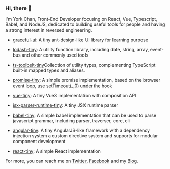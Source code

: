 ### Hi, there 👋

I'm York Chan, Front-End Developer focusing on React, Vue, Typescript, Babel, and NodeJS, dedicated to building useful tools for people and having a strong interest in reversed engineering.

- [graceful-ui](https://chenxiaoyao.cn/graceful-ui/?path=/docs/%E7%BB%BC%E8%BF%B0-%E4%BB%8B%E7%BB%8D--page): A tiny ant-design-like UI library for learning purpose

- [lodash-tiny](https://github.com/chenxiaoyao6228/js-rocks/blob/master/packages/lodash-tiny): A utility function library, including date, string, array, event-bus and other commonly used tools

- [ts-toolbelt-tiny](https://github.com/chenxiaoyao6228/js-rocks/blob/main/packages/ts-toolbelt-tiny)Collection of utility types, complementing TypeScript built-in mapped types and aliases.

- [promise-tiny](https://github.com/chenxiaoyao6228/js-rocks/blob/master/packages/promise-tiny): A simple promise implementation, based on the browser event loop, use setTimeout(\_,0) under the hook

- [vue-tiny](https://github.com/chenxiaoyao6228/js-rocks/blob/master/packages/vue-tiny): A tiny Vue3 implementation with composition API

- [jsx-parser-runtime-tiny](https://github.com/chenxiaoyao6228/js-rocks/blob/master/packages/jsx-parser-tiny): A tiny JSX runtime parser

- [babel-tiny](https://github.com/chenxiaoyao6228/js-rocks/blob/master/packages/babel-tiny): A simple babel implementation that can be used to parse javascript grammar, including parser, traverser, core, cli

- [angular-tiny](https://github.com/chenxiaoyao6228/angular-tiny): A tiny AngularJS-like framework with a dependency injection system a custom directive system and supports for modular component development

- [react-tiny](https://github.com/chenxiaoyao6228/js-rocks/blob/master/packages/react-tiny): A simple React implementation

For more, you can reach me on [Twitter](https://twitter.com/chan_york), [Facebook](https://www.facebook.com/xiaoyao.chen.754) and my [Blog](https://chenxiaoyao.cn/).
